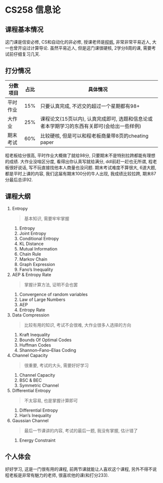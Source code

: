 # CS258 信息论

## 课程基本情况

这门课是信安必修, CS和自动化的非必修, 授课老师是[程帆](https://www.cs.sjtu.edu.cn/~chengfan/), 非常非常平易近人, 大一也曾开设过计算导论. 虽然平易近人, 但是这门课很硬核, 2学分8周的课, 需要考试前仔细复习几天.

## 打分情况

| 分数项目 | 占比 | 具体情况  |
| -------- | ---- | ------------------------------------------------------------------------------------------ |
| 平时作业 | 15%  | 只要认真完成, 不迟交的超过一个星期都有98+  |
| 大作业| 25%  | 课程论文(15页以内), 认真完成即可, 选题和信息论或者本学期学习的东西有关即可(会给出一些样例) |
| 期末考试 | 60%  | 比较硬核, 但是可以和程老板商量带8页的cheating paper |

程老板给分很高, 平时作业大概做了就给98分, 只要期末不是特别拉跨都能有理想的成绩.
大作业没啥区分度, 看得出你认真写就给满分, ddl前赶一赶也无所谓, 程老板很好说话, 写不玩直接找他本人商量也没问题.
期末考试难度不算很大, 6道大题, 都是平时上课的内容, 我们这届有期末100分的牛人出现, 我成绩比较拉跨, 期末87分最后总评92.

## 课程大纲

1. Entropy
   > 基本知识, 需要牢牢掌握
   1. Entropy
   2. Joint Entropy
   3. Conditional Entropy
   4. KL Distance
   5. Mutual Information
   6. Chain Rule
   7. Markov Chain
   8. Graph Expression
   9. Fano’s Inequality
2. AEP & Entropy Rate
   > 掌握计算方法, 证明不会也罢
   1. Convergence of random variables
   2. Law of Large Numbers
   3. AEP
   4. Entropy Rate
3. Data Compression
   > 比较有用的知识, 考试不会很难, 大作业很多人选择的方向
   1. Kraft Inequality
   2. Bounds Of Optimal Codes
   3. Huffman Codes
   4. Shannon–Fano–Elias Coding
4. Channel Capacity
   > 很重要, 考试的大头, 需要好好学习
   1. Channel Capacity
   2. BSC & BEC
   3. Symmetric Channel
5. Differential Entropy
   > 不太容易, 也是掌握计算即可
   1. Differential Entropy
   2. Han’s Inequality
6. Gaussian Channel
   > 最后一节课讲的内容, 考试的最后一题, 我没有掌握, 估计错了
   1. Energy Constraint

## 个人体会

好好学习, 这是一门很有用的课程, 前两节课就能让人喜欢这个课程, 另外不得不说程老板是非常有魅力的老师, 很喜欢他的课(和打分233).
